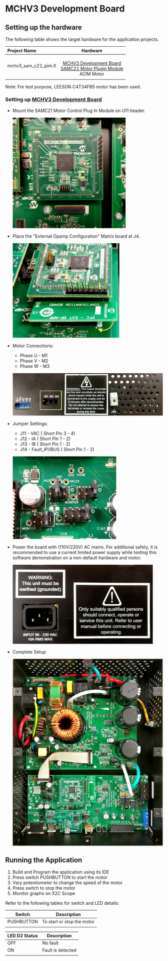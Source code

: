 ﻿# MCHV3 Development Board
## Setting up the hardware

The following table shows the target hardware for the application projects.

| Project Name| Hardware |
|:---------|:---------:|
| mchv3_sam_c21_pim.X |<br>[MCHV3 Development Board](https://www.microchip.com/developmenttools/ProductDetails/dm330023-3)<br>[SAMC21 Motor Plugin Module](https://www.microchip.com/DevelopmentTools/ProductDetails/PartNO/MA320206)<br>ACIM Motor 
|||

Note: For test purpose, LEESON C4T34FB5  motor has been used.

### Setting up [MCHV3 Development Board](https://www.microchip.com/developmenttools/ProductDetails/dm330023-3)

- Mount the SAMC21 Motor Control Plug In Module on U11 header. 

    ![PIM Install](images/mchv3/samc21_pim_mchv3_reduced.png)

- Place the "External Opamp Configuration" Matrix board at J4.

    ![External OPAMP](images/mchv3/pfc_external_opamp_matrix_board.png)

- Motor Connections: 
    - Phase U - M1 
    - Phase V - M2 
    - Phase W - M3

    ![Motor Connections](images/mchv3/motor_connection.png)
    

- Jumper Settings: 
    - J11 - VAC ( Short Pin 3 - 4)
    - J12 - IA ( Short Pin 1 - 2)
    - J13 - IB ( Short Pin 1 - 2)
    - J14 - Fault_IP/IBUS ( Short Pin 1 - 2)

    ![jumper Settings](images/mchv3/mchv3_jumper_settings.png)

- Power the board with (110V/220V) AC mains. For additional safety, it is recommended to use a current limited power supply while testing this software demonstration on a non-default hardware and motor. 

    ![power supply](images/mchv3/mchv3_ac_mains.png)

- Complete Setup

    ![Setup](images/mchv3/mchv3_complete_setup.png)

## Running the Application

1. Build and Program the application using its IDE
2. Press switch PUSHBUTTON to start the motor
3. Vary potentiometer to change the speed of the motor
4. Press switch to stop the motor
5. Monitor graphs on X2C Scope

Refer to the following tables for switch and LED details:

| Switch | Description |
|------|----------------|
| PUSHBUTTON | To start or stop the motor |
||

| LED D2 Status | Description |
|------|----------------|
| OFF  | No fault  |
| ON   | Fault is detected  |
||